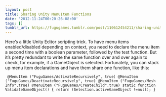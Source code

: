 ```yaml
---
layout: post
title: Sharing Unity MenuItem Functions
date: '2012-11-24T00:20:26-08:00'
tags: []
tumblr_url: https://fugugames.tumblr.com/post/110612454211/sharing-unity-menuitem-functions
---
```

Here’s a little Unity Editor scripting trick. To have menu items enabled/disabled depending on context, you need to declare the menu item a second time with a boolean parameter, followed by the test function. But it’s pretty redundant to write the same function over and over again to check, for example, if a GameObject is selected. Fortunately, you can stack up menu item declarations and have them share one function, like this:

`
@MenuItem ("FuguGames/ActivateRecursively", true)
@MenuItem ("FuguGames/DeactivateRecursively", true)
@MenuItem ("FuguGames/Mesh Info",true)
@MenuItem ("FuguGames/CreateChild",true)
static function ValidateGameObject() {
	return (Selection.activeGameObject !=null);
}`

